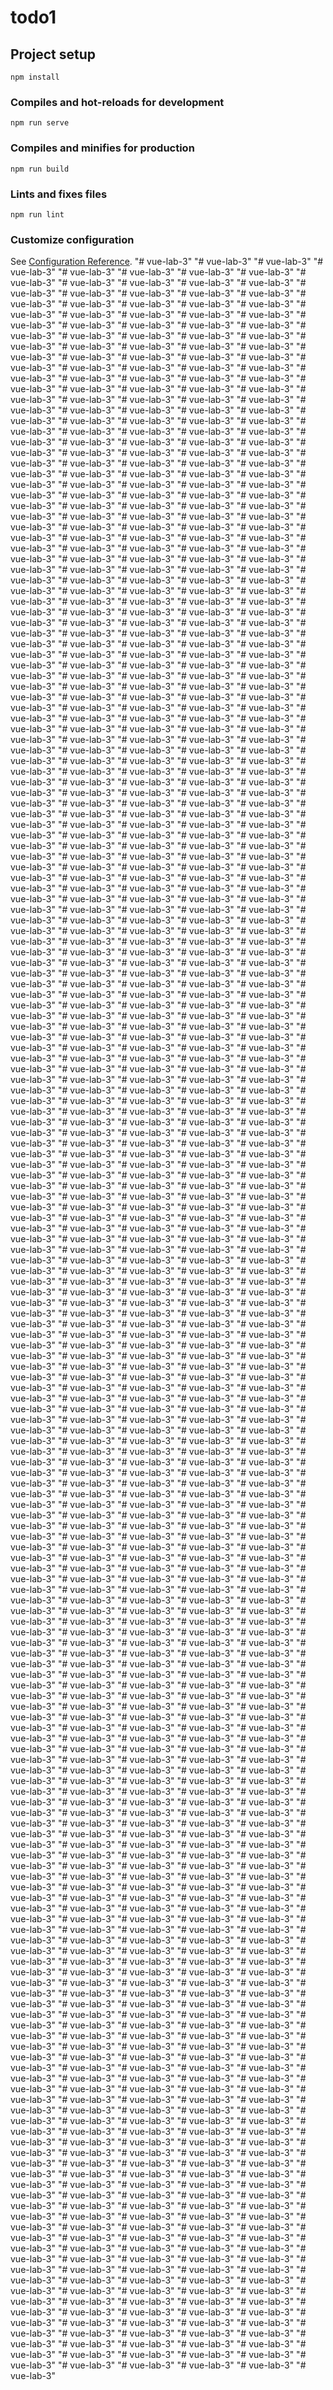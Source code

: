 # todo1

## Project setup
```
npm install
```

### Compiles and hot-reloads for development
```
npm run serve
```

### Compiles and minifies for production
```
npm run build
```

### Lints and fixes files
```
npm run lint
```

### Customize configuration
See [Configuration Reference](https://cli.vuejs.org/config/).
"# vue-lab-3" 
"# vue-lab-3" 
"# vue-lab-3" 
"# vue-lab-3" 
"# vue-lab-3" 
"# vue-lab-3" 
"# vue-lab-3" 
"# vue-lab-3" 
"# vue-lab-3" 
"# vue-lab-3" 
"# vue-lab-3" 
"# vue-lab-3" 
"# vue-lab-3" 
"# vue-lab-3" 
"# vue-lab-3" 
"# vue-lab-3" 
"# vue-lab-3" 
"# vue-lab-3" 
"# vue-lab-3" 
"# vue-lab-3" 
"# vue-lab-3" 
"# vue-lab-3" 
"# vue-lab-3" 
"# vue-lab-3" 
"# vue-lab-3" 
"# vue-lab-3" 
"# vue-lab-3" 
"# vue-lab-3" 
"# vue-lab-3" 
"# vue-lab-3" 
"# vue-lab-3" 
"# vue-lab-3" 
"# vue-lab-3" 
"# vue-lab-3" 
"# vue-lab-3" 
"# vue-lab-3" 
"# vue-lab-3" 
"# vue-lab-3" 
"# vue-lab-3" 
"# vue-lab-3" 
"# vue-lab-3" 
"# vue-lab-3" 
"# vue-lab-3" 
"# vue-lab-3" 
"# vue-lab-3" 
"# vue-lab-3" 
"# vue-lab-3" 
"# vue-lab-3" 
"# vue-lab-3" 
"# vue-lab-3" 
"# vue-lab-3" 
"# vue-lab-3" 
"# vue-lab-3" 
"# vue-lab-3" 
"# vue-lab-3" 
"# vue-lab-3" 
"# vue-lab-3" 
"# vue-lab-3" 
"# vue-lab-3" 
"# vue-lab-3" 
"# vue-lab-3" 
"# vue-lab-3" 
"# vue-lab-3" 
"# vue-lab-3" 
"# vue-lab-3" 
"# vue-lab-3" 
"# vue-lab-3" 
"# vue-lab-3" 
"# vue-lab-3" 
"# vue-lab-3" 
"# vue-lab-3" 
"# vue-lab-3" 
"# vue-lab-3" 
"# vue-lab-3" 
"# vue-lab-3" 
"# vue-lab-3" 
"# vue-lab-3" 
"# vue-lab-3" 
"# vue-lab-3" 
"# vue-lab-3" 
"# vue-lab-3" 
"# vue-lab-3" 
"# vue-lab-3" 
"# vue-lab-3" 
"# vue-lab-3" 
"# vue-lab-3" 
"# vue-lab-3" 
"# vue-lab-3" 
"# vue-lab-3" 
"# vue-lab-3" 
"# vue-lab-3" 
"# vue-lab-3" 
"# vue-lab-3" 
"# vue-lab-3" 
"# vue-lab-3" 
"# vue-lab-3" 
"# vue-lab-3" 
"# vue-lab-3" 
"# vue-lab-3" 
"# vue-lab-3" 
"# vue-lab-3" 
"# vue-lab-3" 
"# vue-lab-3" 
"# vue-lab-3" 
"# vue-lab-3" 
"# vue-lab-3" 
"# vue-lab-3" 
"# vue-lab-3" 
"# vue-lab-3" 
"# vue-lab-3" 
"# vue-lab-3" 
"# vue-lab-3" 
"# vue-lab-3" 
"# vue-lab-3" 
"# vue-lab-3" 
"# vue-lab-3" 
"# vue-lab-3" 
"# vue-lab-3" 
"# vue-lab-3" 
"# vue-lab-3" 
"# vue-lab-3" 
"# vue-lab-3" 
"# vue-lab-3" 
"# vue-lab-3" 
"# vue-lab-3" 
"# vue-lab-3" 
"# vue-lab-3" 
"# vue-lab-3" 
"# vue-lab-3" 
"# vue-lab-3" 
"# vue-lab-3" 
"# vue-lab-3" 
"# vue-lab-3" 
"# vue-lab-3" 
"# vue-lab-3" 
"# vue-lab-3" 
"# vue-lab-3" 
"# vue-lab-3" 
"# vue-lab-3" 
"# vue-lab-3" 
"# vue-lab-3" 
"# vue-lab-3" 
"# vue-lab-3" 
"# vue-lab-3" 
"# vue-lab-3" 
"# vue-lab-3" 
"# vue-lab-3" 
"# vue-lab-3" 
"# vue-lab-3" 
"# vue-lab-3" 
"# vue-lab-3" 
"# vue-lab-3" 
"# vue-lab-3" 
"# vue-lab-3" 
"# vue-lab-3" 
"# vue-lab-3" 
"# vue-lab-3" 
"# vue-lab-3" 
"# vue-lab-3" 
"# vue-lab-3" 
"# vue-lab-3" 
"# vue-lab-3" 
"# vue-lab-3" 
"# vue-lab-3" 
"# vue-lab-3" 
"# vue-lab-3" 
"# vue-lab-3" 
"# vue-lab-3" 
"# vue-lab-3" 
"# vue-lab-3" 
"# vue-lab-3" 
"# vue-lab-3" 
"# vue-lab-3" 
"# vue-lab-3" 
"# vue-lab-3" 
"# vue-lab-3" 
"# vue-lab-3" 
"# vue-lab-3" 
"# vue-lab-3" 
"# vue-lab-3" 
"# vue-lab-3" 
"# vue-lab-3" 
"# vue-lab-3" 
"# vue-lab-3" 
"# vue-lab-3" 
"# vue-lab-3" 
"# vue-lab-3" 
"# vue-lab-3" 
"# vue-lab-3" 
"# vue-lab-3" 
"# vue-lab-3" 
"# vue-lab-3" 
"# vue-lab-3" 
"# vue-lab-3" 
"# vue-lab-3" 
"# vue-lab-3" 
"# vue-lab-3" 
"# vue-lab-3" 
"# vue-lab-3" 
"# vue-lab-3" 
"# vue-lab-3" 
"# vue-lab-3" 
"# vue-lab-3" 
"# vue-lab-3" 
"# vue-lab-3" 
"# vue-lab-3" 
"# vue-lab-3" 
"# vue-lab-3" 
"# vue-lab-3" 
"# vue-lab-3" 
"# vue-lab-3" 
"# vue-lab-3" 
"# vue-lab-3" 
"# vue-lab-3" 
"# vue-lab-3" 
"# vue-lab-3" 
"# vue-lab-3" 
"# vue-lab-3" 
"# vue-lab-3" 
"# vue-lab-3" 
"# vue-lab-3" 
"# vue-lab-3" 
"# vue-lab-3" 
"# vue-lab-3" 
"# vue-lab-3" 
"# vue-lab-3" 
"# vue-lab-3" 
"# vue-lab-3" 
"# vue-lab-3" 
"# vue-lab-3" 
"# vue-lab-3" 
"# vue-lab-3" 
"# vue-lab-3" 
"# vue-lab-3" 
"# vue-lab-3" 
"# vue-lab-3" 
"# vue-lab-3" 
"# vue-lab-3" 
"# vue-lab-3" 
"# vue-lab-3" 
"# vue-lab-3" 
"# vue-lab-3" 
"# vue-lab-3" 
"# vue-lab-3" 
"# vue-lab-3" 
"# vue-lab-3" 
"# vue-lab-3" 
"# vue-lab-3" 
"# vue-lab-3" 
"# vue-lab-3" 
"# vue-lab-3" 
"# vue-lab-3" 
"# vue-lab-3" 
"# vue-lab-3" 
"# vue-lab-3" 
"# vue-lab-3" 
"# vue-lab-3" 
"# vue-lab-3" 
"# vue-lab-3" 
"# vue-lab-3" 
"# vue-lab-3" 
"# vue-lab-3" 
"# vue-lab-3" 
"# vue-lab-3" 
"# vue-lab-3" 
"# vue-lab-3" 
"# vue-lab-3" 
"# vue-lab-3" 
"# vue-lab-3" 
"# vue-lab-3" 
"# vue-lab-3" 
"# vue-lab-3" 
"# vue-lab-3" 
"# vue-lab-3" 
"# vue-lab-3" 
"# vue-lab-3" 
"# vue-lab-3" 
"# vue-lab-3" 
"# vue-lab-3" 
"# vue-lab-3" 
"# vue-lab-3" 
"# vue-lab-3" 
"# vue-lab-3" 
"# vue-lab-3" 
"# vue-lab-3" 
"# vue-lab-3" 
"# vue-lab-3" 
"# vue-lab-3" 
"# vue-lab-3" 
"# vue-lab-3" 
"# vue-lab-3" 
"# vue-lab-3" 
"# vue-lab-3" 
"# vue-lab-3" 
"# vue-lab-3" 
"# vue-lab-3" 
"# vue-lab-3" 
"# vue-lab-3" 
"# vue-lab-3" 
"# vue-lab-3" 
"# vue-lab-3" 
"# vue-lab-3" 
"# vue-lab-3" 
"# vue-lab-3" 
"# vue-lab-3" 
"# vue-lab-3" 
"# vue-lab-3" 
"# vue-lab-3" 
"# vue-lab-3" 
"# vue-lab-3" 
"# vue-lab-3" 
"# vue-lab-3" 
"# vue-lab-3" 
"# vue-lab-3" 
"# vue-lab-3" 
"# vue-lab-3" 
"# vue-lab-3" 
"# vue-lab-3" 
"# vue-lab-3" 
"# vue-lab-3" 
"# vue-lab-3" 
"# vue-lab-3" 
"# vue-lab-3" 
"# vue-lab-3" 
"# vue-lab-3" 
"# vue-lab-3" 
"# vue-lab-3" 
"# vue-lab-3" 
"# vue-lab-3" 
"# vue-lab-3" 
"# vue-lab-3" 
"# vue-lab-3" 
"# vue-lab-3" 
"# vue-lab-3" 
"# vue-lab-3" 
"# vue-lab-3" 
"# vue-lab-3" 
"# vue-lab-3" 
"# vue-lab-3" 
"# vue-lab-3" 
"# vue-lab-3" 
"# vue-lab-3" 
"# vue-lab-3" 
"# vue-lab-3" 
"# vue-lab-3" 
"# vue-lab-3" 
"# vue-lab-3" 
"# vue-lab-3" 
"# vue-lab-3" 
"# vue-lab-3" 
"# vue-lab-3" 
"# vue-lab-3" 
"# vue-lab-3" 
"# vue-lab-3" 
"# vue-lab-3" 
"# vue-lab-3" 
"# vue-lab-3" 
"# vue-lab-3" 
"# vue-lab-3" 
"# vue-lab-3" 
"# vue-lab-3" 
"# vue-lab-3" 
"# vue-lab-3" 
"# vue-lab-3" 
"# vue-lab-3" 
"# vue-lab-3" 
"# vue-lab-3" 
"# vue-lab-3" 
"# vue-lab-3" 
"# vue-lab-3" 
"# vue-lab-3" 
"# vue-lab-3" 
"# vue-lab-3" 
"# vue-lab-3" 
"# vue-lab-3" 
"# vue-lab-3" 
"# vue-lab-3" 
"# vue-lab-3" 
"# vue-lab-3" 
"# vue-lab-3" 
"# vue-lab-3" 
"# vue-lab-3" 
"# vue-lab-3" 
"# vue-lab-3" 
"# vue-lab-3" 
"# vue-lab-3" 
"# vue-lab-3" 
"# vue-lab-3" 
"# vue-lab-3" 
"# vue-lab-3" 
"# vue-lab-3" 
"# vue-lab-3" 
"# vue-lab-3" 
"# vue-lab-3" 
"# vue-lab-3" 
"# vue-lab-3" 
"# vue-lab-3" 
"# vue-lab-3" 
"# vue-lab-3" 
"# vue-lab-3" 
"# vue-lab-3" 
"# vue-lab-3" 
"# vue-lab-3" 
"# vue-lab-3" 
"# vue-lab-3" 
"# vue-lab-3" 
"# vue-lab-3" 
"# vue-lab-3" 
"# vue-lab-3" 
"# vue-lab-3" 
"# vue-lab-3" 
"# vue-lab-3" 
"# vue-lab-3" 
"# vue-lab-3" 
"# vue-lab-3" 
"# vue-lab-3" 
"# vue-lab-3" 
"# vue-lab-3" 
"# vue-lab-3" 
"# vue-lab-3" 
"# vue-lab-3" 
"# vue-lab-3" 
"# vue-lab-3" 
"# vue-lab-3" 
"# vue-lab-3" 
"# vue-lab-3" 
"# vue-lab-3" 
"# vue-lab-3" 
"# vue-lab-3" 
"# vue-lab-3" 
"# vue-lab-3" 
"# vue-lab-3" 
"# vue-lab-3" 
"# vue-lab-3" 
"# vue-lab-3" 
"# vue-lab-3" 
"# vue-lab-3" 
"# vue-lab-3" 
"# vue-lab-3" 
"# vue-lab-3" 
"# vue-lab-3" 
"# vue-lab-3" 
"# vue-lab-3" 
"# vue-lab-3" 
"# vue-lab-3" 
"# vue-lab-3" 
"# vue-lab-3" 
"# vue-lab-3" 
"# vue-lab-3" 
"# vue-lab-3" 
"# vue-lab-3" 
"# vue-lab-3" 
"# vue-lab-3" 
"# vue-lab-3" 
"# vue-lab-3" 
"# vue-lab-3" 
"# vue-lab-3" 
"# vue-lab-3" 
"# vue-lab-3" 
"# vue-lab-3" 
"# vue-lab-3" 
"# vue-lab-3" 
"# vue-lab-3" 
"# vue-lab-3" 
"# vue-lab-3" 
"# vue-lab-3" 
"# vue-lab-3" 
"# vue-lab-3" 
"# vue-lab-3" 
"# vue-lab-3" 
"# vue-lab-3" 
"# vue-lab-3" 
"# vue-lab-3" 
"# vue-lab-3" 
"# vue-lab-3" 
"# vue-lab-3" 
"# vue-lab-3" 
"# vue-lab-3" 
"# vue-lab-3" 
"# vue-lab-3" 
"# vue-lab-3" 
"# vue-lab-3" 
"# vue-lab-3" 
"# vue-lab-3" 
"# vue-lab-3" 
"# vue-lab-3" 
"# vue-lab-3" 
"# vue-lab-3" 
"# vue-lab-3" 
"# vue-lab-3" 
"# vue-lab-3" 
"# vue-lab-3" 
"# vue-lab-3" 
"# vue-lab-3" 
"# vue-lab-3" 
"# vue-lab-3" 
"# vue-lab-3" 
"# vue-lab-3" 
"# vue-lab-3" 
"# vue-lab-3" 
"# vue-lab-3" 
"# vue-lab-3" 
"# vue-lab-3" 
"# vue-lab-3" 
"# vue-lab-3" 
"# vue-lab-3" 
"# vue-lab-3" 
"# vue-lab-3" 
"# vue-lab-3" 
"# vue-lab-3" 
"# vue-lab-3" 
"# vue-lab-3" 
"# vue-lab-3" 
"# vue-lab-3" 
"# vue-lab-3" 
"# vue-lab-3" 
"# vue-lab-3" 
"# vue-lab-3" 
"# vue-lab-3" 
"# vue-lab-3" 
"# vue-lab-3" 
"# vue-lab-3" 
"# vue-lab-3" 
"# vue-lab-3" 
"# vue-lab-3" 
"# vue-lab-3" 
"# vue-lab-3" 
"# vue-lab-3" 
"# vue-lab-3" 
"# vue-lab-3" 
"# vue-lab-3" 
"# vue-lab-3" 
"# vue-lab-3" 
"# vue-lab-3" 
"# vue-lab-3" 
"# vue-lab-3" 
"# vue-lab-3" 
"# vue-lab-3" 
"# vue-lab-3" 
"# vue-lab-3" 
"# vue-lab-3" 
"# vue-lab-3" 
"# vue-lab-3" 
"# vue-lab-3" 
"# vue-lab-3" 
"# vue-lab-3" 
"# vue-lab-3" 
"# vue-lab-3" 
"# vue-lab-3" 
"# vue-lab-3" 
"# vue-lab-3" 
"# vue-lab-3" 
"# vue-lab-3" 
"# vue-lab-3" 
"# vue-lab-3" 
"# vue-lab-3" 
"# vue-lab-3" 
"# vue-lab-3" 
"# vue-lab-3" 
"# vue-lab-3" 
"# vue-lab-3" 
"# vue-lab-3" 
"# vue-lab-3" 
"# vue-lab-3" 
"# vue-lab-3" 
"# vue-lab-3" 
"# vue-lab-3" 
"# vue-lab-3" 
"# vue-lab-3" 
"# vue-lab-3" 
"# vue-lab-3" 
"# vue-lab-3" 
"# vue-lab-3" 
"# vue-lab-3" 
"# vue-lab-3" 
"# vue-lab-3" 
"# vue-lab-3" 
"# vue-lab-3" 
"# vue-lab-3" 
"# vue-lab-3" 
"# vue-lab-3" 
"# vue-lab-3" 
"# vue-lab-3" 
"# vue-lab-3" 
"# vue-lab-3" 
"# vue-lab-3" 
"# vue-lab-3" 
"# vue-lab-3" 
"# vue-lab-3" 
"# vue-lab-3" 
"# vue-lab-3" 
"# vue-lab-3" 
"# vue-lab-3" 
"# vue-lab-3" 
"# vue-lab-3" 
"# vue-lab-3" 
"# vue-lab-3" 
"# vue-lab-3" 
"# vue-lab-3" 
"# vue-lab-3" 
"# vue-lab-3" 
"# vue-lab-3" 
"# vue-lab-3" 
"# vue-lab-3" 
"# vue-lab-3" 
"# vue-lab-3" 
"# vue-lab-3" 
"# vue-lab-3" 
"# vue-lab-3" 
"# vue-lab-3" 
"# vue-lab-3" 
"# vue-lab-3" 
"# vue-lab-3" 
"# vue-lab-3" 
"# vue-lab-3" 
"# vue-lab-3" 
"# vue-lab-3" 
"# vue-lab-3" 
"# vue-lab-3" 
"# vue-lab-3" 
"# vue-lab-3" 
"# vue-lab-3" 
"# vue-lab-3" 
"# vue-lab-3" 
"# vue-lab-3" 
"# vue-lab-3" 
"# vue-lab-3" 
"# vue-lab-3" 
"# vue-lab-3" 
"# vue-lab-3" 
"# vue-lab-3" 
"# vue-lab-3" 
"# vue-lab-3" 
"# vue-lab-3" 
"# vue-lab-3" 
"# vue-lab-3" 
"# vue-lab-3" 
"# vue-lab-3" 
"# vue-lab-3" 
"# vue-lab-3" 
"# vue-lab-3" 
"# vue-lab-3" 
"# vue-lab-3" 
"# vue-lab-3" 
"# vue-lab-3" 
"# vue-lab-3" 
"# vue-lab-3" 
"# vue-lab-3" 
"# vue-lab-3" 
"# vue-lab-3" 
"# vue-lab-3" 
"# vue-lab-3" 
"# vue-lab-3" 
"# vue-lab-3" 
"# vue-lab-3" 
"# vue-lab-3" 
"# vue-lab-3" 
"# vue-lab-3" 
"# vue-lab-3" 
"# vue-lab-3" 
"# vue-lab-3" 
"# vue-lab-3" 
"# vue-lab-3" 
"# vue-lab-3" 
"# vue-lab-3" 
"# vue-lab-3" 
"# vue-lab-3" 
"# vue-lab-3" 
"# vue-lab-3" 
"# vue-lab-3" 
"# vue-lab-3" 
"# vue-lab-3" 
"# vue-lab-3" 
"# vue-lab-3" 
"# vue-lab-3" 
"# vue-lab-3" 
"# vue-lab-3" 
"# vue-lab-3" 
"# vue-lab-3" 
"# vue-lab-3" 
"# vue-lab-3" 
"# vue-lab-3" 
"# vue-lab-3" 
"# vue-lab-3" 
"# vue-lab-3" 
"# vue-lab-3" 
"# vue-lab-3" 
"# vue-lab-3" 
"# vue-lab-3" 
"# vue-lab-3" 
"# vue-lab-3" 
"# vue-lab-3" 
"# vue-lab-3" 
"# vue-lab-3" 
"# vue-lab-3" 
"# vue-lab-3" 
"# vue-lab-3" 
"# vue-lab-3" 
"# vue-lab-3" 
"# vue-lab-3" 
"# vue-lab-3" 
"# vue-lab-3" 
"# vue-lab-3" 
"# vue-lab-3" 
"# vue-lab-3" 
"# vue-lab-3" 
"# vue-lab-3" 
"# vue-lab-3" 
"# vue-lab-3" 
"# vue-lab-3" 
"# vue-lab-3" 
"# vue-lab-3" 
"# vue-lab-3" 
"# vue-lab-3" 
"# vue-lab-3" 
"# vue-lab-3" 
"# vue-lab-3" 
"# vue-lab-3" 
"# vue-lab-3" 
"# vue-lab-3" 
"# vue-lab-3" 
"# vue-lab-3" 
"# vue-lab-3" 
"# vue-lab-3" 
"# vue-lab-3" 
"# vue-lab-3" 
"# vue-lab-3" 
"# vue-lab-3" 
"# vue-lab-3" 
"# vue-lab-3" 
"# vue-lab-3" 
"# vue-lab-3" 
"# vue-lab-3" 
"# vue-lab-3" 
"# vue-lab-3" 
"# vue-lab-3" 
"# vue-lab-3" 
"# vue-lab-3" 
"# vue-lab-3" 
"# vue-lab-3" 
"# vue-lab-3" 
"# vue-lab-3" 
"# vue-lab-3" 
"# vue-lab-3" 
"# vue-lab-3" 
"# vue-lab-3" 
"# vue-lab-3" 
"# vue-lab-3" 
"# vue-lab-3" 
"# vue-lab-3" 
"# vue-lab-3" 
"# vue-lab-3" 
"# vue-lab-3" 
"# vue-lab-3" 
"# vue-lab-3" 
"# vue-lab-3" 
"# vue-lab-3" 
"# vue-lab-3" 
"# vue-lab-3" 
"# vue-lab-3" 
"# vue-lab-3" 
"# vue-lab-3" 
"# vue-lab-3" 
"# vue-lab-3" 
"# vue-lab-3" 
"# vue-lab-3" 
"# vue-lab-3" 
"# vue-lab-3" 
"# vue-lab-3" 
"# vue-lab-3" 
"# vue-lab-3" 
"# vue-lab-3" 
"# vue-lab-3" 
"# vue-lab-3" 
"# vue-lab-3" 
"# vue-lab-3" 
"# vue-lab-3" 
"# vue-lab-3" 
"# vue-lab-3" 
"# vue-lab-3" 
"# vue-lab-3" 
"# vue-lab-3" 
"# vue-lab-3" 
"# vue-lab-3" 
"# vue-lab-3" 
"# vue-lab-3" 
"# vue-lab-3" 
"# vue-lab-3" 
"# vue-lab-3" 
"# vue-lab-3" 
"# vue-lab-3" 
"# vue-lab-3" 
"# vue-lab-3" 
"# vue-lab-3" 
"# vue-lab-3" 
"# vue-lab-3" 
"# vue-lab-3" 
"# vue-lab-3" 
"# vue-lab-3" 
"# vue-lab-3" 
"# vue-lab-3" 
"# vue-lab-3" 
"# vue-lab-3" 
"# vue-lab-3" 
"# vue-lab-3" 
"# vue-lab-3" 
"# vue-lab-3" 
"# vue-lab-3" 
"# vue-lab-3" 
"# vue-lab-3" 
"# vue-lab-3" 
"# vue-lab-3" 
"# vue-lab-3" 
"# vue-lab-3" 
"# vue-lab-3" 
"# vue-lab-3" 
"# vue-lab-3" 
"# vue-lab-3" 
"# vue-lab-3" 
"# vue-lab-3" 
"# vue-lab-3" 
"# vue-lab-3" 
"# vue-lab-3" 
"# vue-lab-3" 
"# vue-lab-3" 
"# vue-lab-3" 
"# vue-lab-3" 
"# vue-lab-3" 
"# vue-lab-3" 
"# vue-lab-3" 
"# vue-lab-3" 
"# vue-lab-3" 
"# vue-lab-3" 
"# vue-lab-3" 
"# vue-lab-3" 
"# vue-lab-3" 
"# vue-lab-3" 
"# vue-lab-3" 
"# vue-lab-3" 
"# vue-lab-3" 
"# vue-lab-3" 
"# vue-lab-3" 
"# vue-lab-3" 
"# vue-lab-3" 
"# vue-lab-3" 
"# vue-lab-3" 
"# vue-lab-3" 
"# vue-lab-3" 
"# vue-lab-3" 
"# vue-lab-3" 
"# vue-lab-3" 
"# vue-lab-3" 
"# vue-lab-3" 
"# vue-lab-3" 
"# vue-lab-3" 
"# vue-lab-3" 
"# vue-lab-3" 
"# vue-lab-3" 
"# vue-lab-3" 
"# vue-lab-3" 
"# vue-lab-3" 
"# vue-lab-3" 
"# vue-lab-3" 
"# vue-lab-3" 
"# vue-lab-3" 
"# vue-lab-3" 
"# vue-lab-3" 
"# vue-lab-3" 
"# vue-lab-3" 
"# vue-lab-3" 
"# vue-lab-3" 
"# vue-lab-3" 
"# vue-lab-3" 
"# vue-lab-3" 
"# vue-lab-3" 
"# vue-lab-3" 
"# vue-lab-3" 
"# vue-lab-3" 
"# vue-lab-3" 
"# vue-lab-3" 
"# vue-lab-3" 
"# vue-lab-3" 
"# vue-lab-3" 
"# vue-lab-3" 
"# vue-lab-3" 
"# vue-lab-3" 
"# vue-lab-3" 
"# vue-lab-3" 
"# vue-lab-3" 
"# vue-lab-3" 
"# vue-lab-3" 
"# vue-lab-3" 
"# vue-lab-3" 
"# vue-lab-3" 
"# vue-lab-3" 
"# vue-lab-3" 
"# vue-lab-3" 
"# vue-lab-3" 
"# vue-lab-3" 
"# vue-lab-3" 
"# vue-lab-3" 
"# vue-lab-3" 
"# vue-lab-3" 
"# vue-lab-3" 
"# vue-lab-3" 
"# vue-lab-3" 
"# vue-lab-3" 
"# vue-lab-3" 
"# vue-lab-3" 
"# vue-lab-3" 
"# vue-lab-3" 
"# vue-lab-3" 
"# vue-lab-3" 
"# vue-lab-3" 
"# vue-lab-3" 
"# vue-lab-3" 
"# vue-lab-3" 
"# vue-lab-3" 
"# vue-lab-3" 
"# vue-lab-3" 
"# vue-lab-3" 
"# vue-lab-3" 
"# vue-lab-3" 
"# vue-lab-3" 
"# vue-lab-3" 
"# vue-lab-3" 
"# vue-lab-3" 
"# vue-lab-3" 
"# vue-lab-3" 
"# vue-lab-3" 
"# vue-lab-3" 
"# vue-lab-3" 
"# vue-lab-3" 
"# vue-lab-3" 
"# vue-lab-3" 
"# vue-lab-3" 
"# vue-lab-3" 
"# vue-lab-3" 
"# vue-lab-3" 
"# vue-lab-3" 
"# vue-lab-3" 
"# vue-lab-3" 
"# vue-lab-3" 
"# vue-lab-3" 
"# vue-lab-3" 
"# vue-lab-3" 
"# vue-lab-3" 
"# vue-lab-3" 
"# vue-lab-3" 
"# vue-lab-3" 
"# vue-lab-3" 
"# vue-lab-3" 
"# vue-lab-3" 
"# vue-lab-3" 
"# vue-lab-3" 
"# vue-lab-3" 
"# vue-lab-3" 
"# vue-lab-3" 
"# vue-lab-3" 
"# vue-lab-3" 
"# vue-lab-3" 
"# vue-lab-3" 
"# vue-lab-3" 
"# vue-lab-3" 
"# vue-lab-3" 
"# vue-lab-3" 
"# vue-lab-3" 
"# vue-lab-3" 
"# vue-lab-3" 
"# vue-lab-3" 
"# vue-lab-3" 
"# vue-lab-3" 
"# vue-lab-3" 
"# vue-lab-3" 
"# vue-lab-3" 
"# vue-lab-3" 
"# vue-lab-3" 
"# vue-lab-3" 
"# vue-lab-3" 
"# vue-lab-3" 
"# vue-lab-3" 
"# vue-lab-3" 
"# vue-lab-3" 
"# vue-lab-3" 
"# vue-lab-3" 
"# vue-lab-3" 
"# vue-lab-3" 
"# vue-lab-3" 
"# vue-lab-3" 
"# vue-lab-3" 
"# vue-lab-3" 
"# vue-lab-3" 
"# vue-lab-3" 
"# vue-lab-3" 
